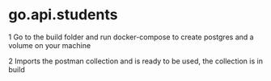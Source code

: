 ﻿# go.api.students

1
Go to the build folder and run docker-compose to create postgres and a volume on your machine

2
Imports the postman collection and is ready to be used, the collection is in build

